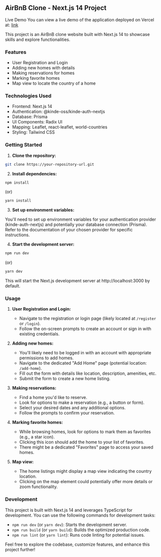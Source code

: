## AirBnB Clone - Next.js 14 Project

Live Demo
You can view a live demo of the application deployed on Vercel at: [link](https://airbnb-clone-wine-seven.vercel.app/)

This project is an AirBnB clone website built with Next.js 14 to showcase skills and explore functionalities. 

### Features

* User Registration and Login
* Adding new homes with details
* Making reservations for homes
* Marking favorite homes
* Map view to locate the country of a home

### Technologies Used

* Frontend: Next.js 14
* Authentication: @kinde-oss/kinde-auth-nextjs
* Database: Prisma
* UI Components: Radix UI
* Mapping: Leaflet, react-leaflet, world-countries
* Styling: Tailwind CSS

### Getting Started

1. **Clone the repository:**

```bash
git clone https://your-repository-url.git
```

2. **Install dependencies:**

```bash
npm install
```

(or)

```bash
yarn install
```

3. **Set up environment variables:**

You'll need to set up environment variables for your authentication provider (kinde-auth-nextjs) and potentially your database connection (Prisma). Refer to the documentation of your chosen provider for specific instructions.

4. **Start the development server:**

```bash
npm run dev
```

(or)

```bash
yarn dev
```

This will start the Next.js development server at http://localhost:3000 by default.

### Usage

1. **User Registration and Login:**
    * Navigate to the registration or login page (likely located at `/register` or `/login`).
    * Follow the on-screen prompts to create an account or sign in with existing credentials.

2. **Adding new homes:**
    * You'll likely need to be logged in with an account with appropriate permissions to add homes.
    * Navigate to the dedicated "Add Home" page (potential location: `/add-home`).
    * Fill out the form with details like location, description, amenities, etc.
    * Submit the form to create a new home listing.

3. **Making reservations:**
    * Find a home you'd like to reserve.
    * Look for options to make a reservation (e.g., a button or form).
    * Select your desired dates and any additional options.
    * Follow the prompts to confirm your reservation.

4. **Marking favorite homes:**
    * While browsing homes, look for options to mark them as favorites (e.g., a star icon).
    * Clicking this icon should add the home to your list of favorites.
    * There might be a dedicated "Favorites" page to access your saved homes.

5. **Map view:**
    * The home listings might display a map view indicating the country location.
    * Clicking on the map element could potentially offer more details or zoom functionality.


### Development

This project is built with Next.js 14 and leverages TypeScript for development. You can use the following commands for development tasks:

* `npm run dev` (or `yarn dev`): Starts the development server.
* `npm run build` (or `yarn build`): Builds the optimized production code.
* `npm run lint` (or `yarn lint`): Runs code linting for potential issues.


Feel free to explore the codebase, customize features, and enhance this project further!
